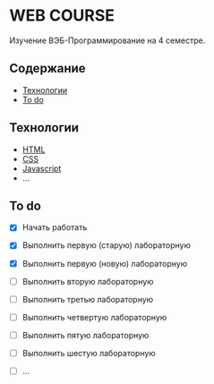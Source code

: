 # WEB COURSE

Изучение ВЭБ-Программирование на 4 семестре.

## Содержание
- [Технологии](#технологии)
- [To do](#to-do)

## Технологии
- [HTML](http://htmlbook.ru/html)
- [CSS](http://htmlbook.ru/css/)
- [Javascript](https://learn.javascript.ru/)
- ...

## To do
- [x] Начать работать
- [x] Выполнить первую (старую) лабораторную
- [x] Выполнить первую (новую) лабораторную
- [ ] Выполнить вторую лабораторную
- [ ] Выполнить третью лабораторную
- [ ] Выполнить четвертую лабораторную
- [ ] Выполнить пятую лабораторную
- [ ] Выполнить шестую лабораторную
- [ ] ...

